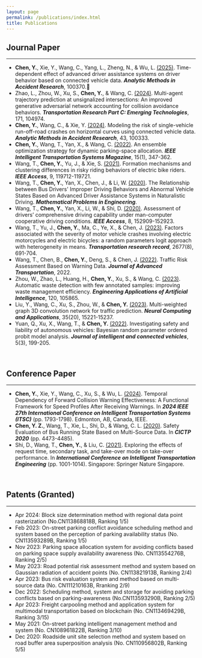 ```yaml
---
layout: page
permalink: /publications/index.html
title: Publications
---
```


## Journal Paper
---
- **Chen, Y.**, Xie, Y., Wang, C., Yang, L., Zheng, N., & Wu, L. [(2025)](https://doi.org/10.1016/j.amar.2025.100370). Time-dependent effect of advanced driver assistance systems on driver behavior based on connected vehicle data. **_Analytic Methods in Accident Research_**, 100370.🎉
- Zhao, L., Zhou, W., Xu, S., **Chen, Y.**, & Wang, C. [(2024)](https://doi.org/10.1016/j.trc.2024.104974). Multi-agent trajectory prediction at unsignalized intersections: An improved generative adversarial network accounting for collision avoidance behaviors. **_Transportation Research Part C: Emerging Technologies_**, 171, 104974.
- **Chen, Y.**, Wang, C., & Xie, Y. [(2024)](https://doi.org/10.1016/j.amar.2024.100333). Modeling the risk of single-vehicle run-off-road crashes on horizontal curves using connected vehicle data. **_Analytic Methods in Accident Research_**, 43, 100333.
- **Chen, Y.**, Wang, T., Yan, X., & Wang, C. [(2022)](https://doi.org/10.1109/MITS.2022.3163506). An ensemble optimization strategy for dynamic parking-space allocation. **_IEEE Intelligent Transportation Systems Magazine_**, 15(1), 347-362.
- Wang, T., **Chen, Y.**, Yu, J., & Xie, S. [(2021)](https://doi.org/10.1109/ACCESS.2021.3108039). Formation mechanisms and clustering differences in risky riding behaviors of electric bike riders. **_IEEE Access_**, 9, 119712-119721.
- Wang, T., **Chen, Y.**, Yan, X., Chen, J., & Li, W. [(2020)](https://doi.org/10.1155/2020/9743504). The Relationship between Bus Drivers' Improper Driving Behaviors and Abnormal Vehicle States Based on Advanced Driver Assistance Systems in Naturalistic Driving. **_Mathematical Problems in Engineering_**.
- Wang, T., **Chen, Y.**, Yan, X., Li, W., & Shi, D. [(2020)](https://doi.org/10.1109/ACCESS.2020.3016834). Assessment of drivers’ comprehensive driving capability under man-computer cooperative driving conditions. **_IEEE Access_**, 8, 152909-152923.
- Wang, T., Yu, J., **Chen, Y.**, Ma, C., Ye, X., & Chen, J. [(2023)](https://doi.org/10.1177/03611981231157716). Factors associated with the severity of motor vehicle crashes involving electric motorcycles and electric bicycles: a random parameters logit approach with heterogeneity in means. **_Transportation research record_**, 2677(8), 691-704.
- Wang, T., Chen, B., **Chen, Y.**, Deng, S., & Chen, J. [(2022)](https://doi.org/10.1155/2022/1191239). Traffic Risk Assessment Based on Warning Data. **_Journal of Advanced Transportation_**, 2022.
- Zhou, W., Zhao, L., Huang, H., **Chen, Y.**, Xu, S., & Wang, C. [(2023)](https://doi.org/10.1016/j.engappai.2023.105865). Automatic waste detection with few annotated samples: improving waste management efficiency. **_Engineering Applications of Artificial Intelligence_**, 120, 105865.
- Liu, Y., Wang, C., Xu, S., Zhou, W., & **Chen, Y.** [(2023)](https://doi.org/10.1007/s00521-023-08519-8). Multi-weighted graph 3D convolution network for traffic prediction. **_Neural Computing and Applications_**, 35(20), 15221-15237.
- Yuan, Q., Xu, X., Wang, T., & **Chen, Y.** [(2022)](https://doi.org/10.1108/JICV-04-2022-0012). Investigating safety and liability of autonomous vehicles: Bayesian random parameter ordered probit model analysis. **_Journal of intelligent and connected vehicles_**, 5(3), 199-205.

 <br>

## Conference Paper
---
- **Chen, Y.**, Xie, Y., Wang, C., Xu, S., & Wu, L. [(2024)](https://doi.org/10.1109/ITSC58415.2024.10919910). Temporal Dependency of Forward Collision Warning Effectiveness: A Functional Framework for Speed Profiles After Receiving Warnings. In **_2024 IEEE 27th International Conference on Intelligent Transportation Systems (ITSC)_** (pp. 1793-1798). Edmonton, AB, Canada, IEEE.
- **Chen, Y. Z.**, Wang, T., Xie, L., Shi, D., & Wang, C. L. [(2020)](https://ascelibrary.org/doi/abs/10.1061/9780784483053.372). Safety Evaluation of Bus Running State Based on Multi-Source Data. In **_CICTP 2020_** (pp. 4473-4485).
- Shi, D., Wang, T., **Chen, Y.**, & Liu, C. [(2021)](https://doi.org/10.1007/978-981-19-2259-6_88). Exploring the effects of request time, secondary task, and take-over mode on take-over performance. In **_International Conference on Intelligent Transportation Engineering_** (pp. 1001-1014). Singapore: Springer Nature Singapore.

<br>

## Patents (Granted)
---
- Apr 2024: Block size determination method with regional data point rasterization (No.CN113868818B, Ranking 1/5)
- Feb 2023: On-street parking conflict avoidance scheduling method and system based on the perception of parking availability status (No. CN113593289B, Ranking 1/5)
- Nov 2023: Parking space allocation system for avoiding conflicts based on parking space supply availability awareness (No. CN113554276B, Ranking 2/5)
- May 2023: Road potential risk assessment method and system based on Gaussian radiation of accident points (No. CN113821913B, Ranking 2/4)
- Apr 2023: Bus risk evaluation system and method based on multi-source data (No. CN111210163B, Rranking 2/9)
- Dec 2022: Scheduling method, system and storage for avoiding parking conflicts based on parking-awareness (No.CN113593290B, Ranking 2/5)
- Apr 2023: Freight carpooling method and application system for multimodal transportation based on blockchain (No. CN113469429B, Ranking 3/15)
- May 2021: On-street parking intelligent management method and system (No. CN108961822B, Ranking 3/10)
- Dec 2020: Roadside unit site selection method and system based on road buffer area superposition analysis (No. CN110956802B, Ranking 5/5)

<br>


